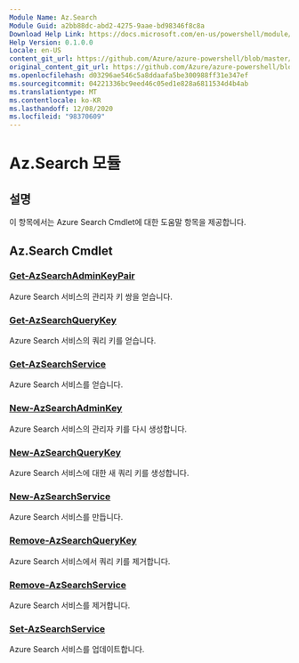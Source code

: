 ```yaml
---
Module Name: Az.Search
Module Guid: a2bb88dc-abd2-4275-9aae-bd98346f8c8a
Download Help Link: https://docs.microsoft.com/en-us/powershell/module/az.search
Help Version: 0.1.0.0
Locale: en-US
content_git_url: https://github.com/Azure/azure-powershell/blob/master/src/Search/Search/help/Az.Search.md
original_content_git_url: https://github.com/Azure/azure-powershell/blob/master/src/Search/Search/help/Az.Search.md
ms.openlocfilehash: d03296ae546c5a8ddaafa5be300988ff31e347ef
ms.sourcegitcommit: 04221336bc9eed46c05ed1e828a6811534d4b4ab
ms.translationtype: MT
ms.contentlocale: ko-KR
ms.lasthandoff: 12/08/2020
ms.locfileid: "98370609"
---
```

# Az.Search 모듈
## 설명
이 항목에서는 Azure Search Cmdlet에 대한 도움말 항목을 제공합니다.

## Az.Search Cmdlet
### [Get-AzSearchAdminKeyPair](Get-AzSearchAdminKeyPair.md)
Azure Search 서비스의 관리자 키 쌍을 얻습니다.

### [Get-AzSearchQueryKey](Get-AzSearchQueryKey.md)
Azure Search 서비스의 쿼리 키를 얻습니다.

### [Get-AzSearchService](Get-AzSearchService.md)
Azure Search 서비스를 얻습니다.

### [New-AzSearchAdminKey](New-AzSearchAdminKey.md)
Azure Search 서비스의 관리자 키를 다시 생성합니다.

### [New-AzSearchQueryKey](New-AzSearchQueryKey.md)
Azure Search 서비스에 대한 새 쿼리 키를 생성합니다.

### [New-AzSearchService](New-AzSearchService.md)
Azure Search 서비스를 만듭니다.

### [Remove-AzSearchQueryKey](Remove-AzSearchQueryKey.md)
Azure Search 서비스에서 쿼리 키를 제거합니다.

### [Remove-AzSearchService](Remove-AzSearchService.md)
Azure Search 서비스를 제거합니다.

### [Set-AzSearchService](Set-AzSearchService.md)
Azure Search 서비스를 업데이트합니다.

